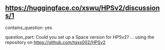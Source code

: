 ## https://huggingface.co/xswu/HPSv2/discussions/1

contains_question: yes

question_part: Could you set up a Space version for HPSv2? ... using the repository on https://github.com/tgxs002/HPSv2